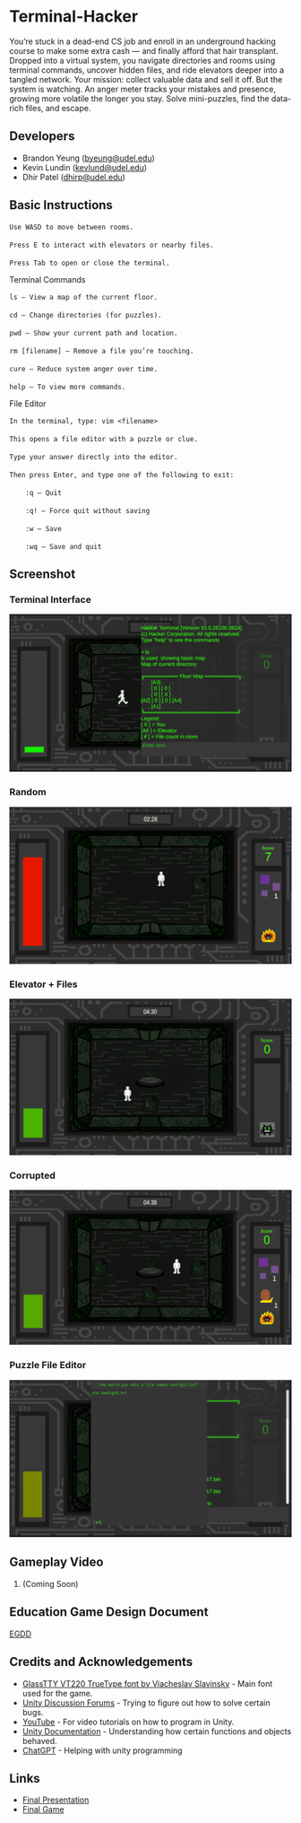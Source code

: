 # Terminal-Hacker
You’re stuck in a dead-end CS job and enroll in an underground hacking course to make some extra cash — and finally afford that hair transplant. Dropped into a virtual system, you navigate directories and rooms using terminal commands, uncover hidden files, and ride elevators deeper into a tangled network. Your mission: collect valuable data and sell it off. But the system is watching. An anger meter tracks your mistakes and presence, growing more volatile the longer you stay. Solve mini-puzzles, find the data-rich files, and escape.

## Developers
- Brandon Yeung (byeung@udel.edu)
- Kevin Lundin (kevlund@udel.edu)
- Dhir Patel (dhirp@udel.edu)

## Basic Instructions
    Use WASD to move between rooms.
    
    Press E to interact with elevators or nearby files.
    
    Press Tab to open or close the terminal.

  Terminal Commands

    ls – View a map of the current floor.

    cd – Change directories (for puzzles).

    pwd – Show your current path and location.

    rm [filename] – Remove a file you’re touching.

    cure – Reduce system anger over time.

    help – To view more commands.
    
  File Editor

    In the terminal, type: vim <filename>

    This opens a file editor with a puzzle or clue.

    Type your answer directly into the editor.

    Then press Enter, and type one of the following to exit:

        :q – Quit

        :q! – Force quit without saving

        :w – Save

        :wq – Save and quit
        
## Screenshot
### Terminal Interface
![Ls command](Assets/doc/Ls%20command.png)

### Random 
![7 files](Assets/doc/7%20files.png)

### Elevator + Files
![A file](Assets/doc/A%20file.png)

### Corrupted
![corrupted](Assets/doc/corrupted%20.png)

### Puzzle File Editor
![puzzle](Assets/doc/puzzle.png)

## Gameplay Video
1. (Coming Soon)
## Education Game Design Document
[EGDD](https://github.com/BYeungCoding/Terminal-Hacker/blob/main/docs/egdd.md)
## Credits and Acknowledgements
- [GlassTTY VT220 TrueType font by Viacheslav Slavinsky](https://github.com/svofski/glasstty?tab=readme-ov-file) - Main font used for the game.
- [Unity Discussion Forums](https://discussions.unity.com/) - Trying to figure out how to solve certain bugs.
- [YouTube](https://www.youtube.com/) - For video tutorials on how to program in Unity.
- [Unity Documentation](https://docs.unity3d.com/) - Understanding how certain functions and objects behaved.
- [ChatGPT](https://chatgpt.com/) - Helping with unity programming
## Links
- [Final Presentation](https://docs.google.com/presentation/d/19pR3rh5XPmJCTEBRRS_7SYO7ZA9C3zm_sTHSZbCUGOk/edit?usp=sharing)
- [Final Game](https://byeungcoding.github.io/Terminal-Hacker/)
